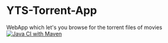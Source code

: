 # YTS-Torrent-App
WebApp which let's you browse for the torrent files of movies
[![Java CI with Maven](https://github.com/shivu2002a/YTS-Torrent-App/actions/workflows/maven.yml/badge.svg?branch=main)](https://github.com/shivu2002a/YTS-Torrent-App/actions/workflows/maven.yml)

